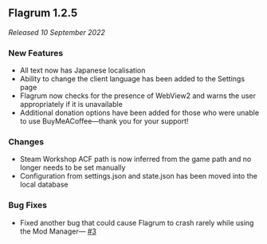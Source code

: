 ## Flagrum 1.2.5

_Released 10 September 2022_

### New Features

- All text now has Japanese localisation
- Ability to change the client language has been added to the Settings page
- Flagrum now checks for the presence of WebView2 and warns the user appropriately if it is unavailable
- Additional donation options have been added for those who were unable to use BuyMeACoffee—thank you for your support!

### Changes

- Steam Workshop ACF path is now inferred from the game path and no longer needs to be set manually
- Configuration from settings.json and state.json has been moved into the local database

### Bug Fixes

- Fixed another bug that could cause Flagrum to crash rarely while using the Mod Manager— 
  [#3](https://github.com/Kizari/Flagrum/issues/3)
